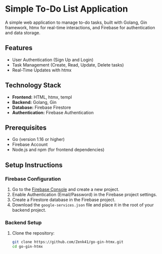 # Simple To-Do List Application

A simple web application to manage to-do tasks, built with Golang, Gin framework, htmx for real-time interactions, and Firebase for authentication and data storage.

## Features

- User Authentication (Sign Up and Login)
- Task Management (Create, Read, Update, Delete tasks)
- Real-Time Updates with htmx

## Technology Stack

- **Frontend:** HTML, htmx, templ
- **Backend:** Golang, Gin
- **Database:** Firebase Firestore
- **Authentication:** Firebase Authentication

## Prerequisites

- Go (version 1.16 or higher)
- Firebase Account
- Node.js and npm (for frontend dependencies)

## Setup Instructions

### Firebase Configuration

1. Go to the [Firebase Console](https://console.firebase.google.com/) and create a new project.
2. Enable Authentication (Email/Password) in the Firebase project settings.
3. Create a Firestore database in the Firebase project.
4. Download the `google-services.json` file and place it in the root of your backend project.

### Backend Setup

1. Clone the repository:
   ```bash
   git clone https://github.com/Zenk41/go-gin-htmx.git
   cd go-gin-htmx

